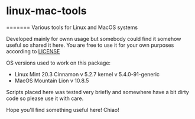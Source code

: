 # linux-mac-tools
=======
Various tools for Linux and MacOS systems

Developed mainly for ownn usage but somebody could find it somehow useful so shared it here.
You are free to use it for your own purposes according to [LICENSE](LICENSE)

OS versions used to work on this package:
- Linux Mint 20.3 Cinnamon v 5.2.7 kernel v 5.4.0-91-generic
- MacOS Mountain Lion v 10.8.5

Scripts placed here was tested very briefly and somewhere have a bit dirty code so please use it with care.

Hope you'll find something useful here! Chiao!
